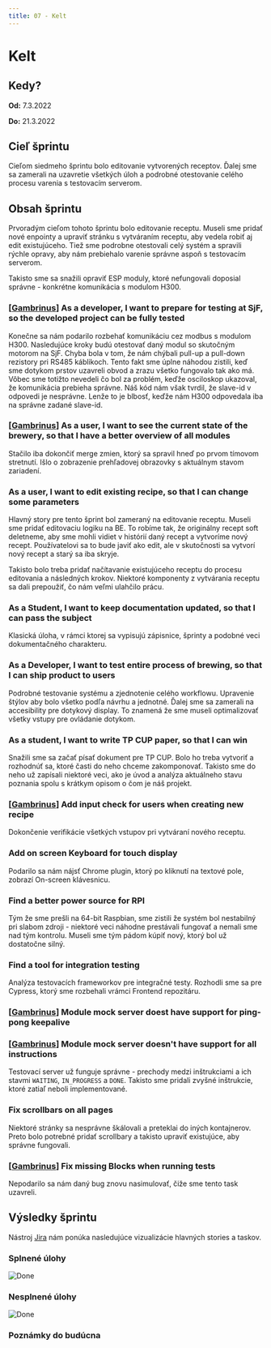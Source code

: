 ```yaml
---
title: 07 - Kelt
---
```


# Kelt

## Kedy?

**Od:** 7.3.2022

**Do:** 21.3.2022

## Cieľ šprintu

Cieľom siedmeho šprintu bolo editovanie vytvorených receptov. Ďalej sme sa zamerali na uzavretie všetkých úloh a podrobné otestovanie celého procesu varenia s testovacím serverom.

## Obsah šprintu

Prvoradým cieľom tohoto šprintu bolo editovanie receptu. Museli sme pridať nové enpointy a upraviť stránku s vytváraním receptu, aby vedela robiť aj edit existujúceho. Tiež sme podrobne otestovali celý systém a spravili rýchle opravy, aby nám prebiehalo varenie správne aspoň s testovacím serverom.

Takisto sme sa snažili opraviť ESP moduly, ktoré nefungovali doposial správne - konkrétne komunikácia s modulom H300.

### [[Gambrinus](06.md)] As a developer, I want to prepare for testing at SjF, so the developed project can be fully tested

Konečne sa nám podarilo rozbehať komunikáciu cez modbus s modulom H300. Nasledujúce kroky budú otestovať daný modul so skutočným motorom na SjF. Chyba bola v tom, že nám chýbali pull-up a pull-down rezistory pri RS485 káblikoch. Tento fakt sme úplne náhodou zistili, keď sme dotykom prstov uzavreli obvod a zrazu všetko fungovalo tak ako má. Vôbec sme totižto nevedeli čo bol za problém, keďže osciloskop ukazoval, že komunikácia prebieha správne. Náš kód nám však tvrdil, že slave-id v odpovedi je nesprávne. Lenže to je blbosť, keďže nám H300 odpovedala iba na správne zadané slave-id.

### [[Gambrinus](06.md)] As a user, I want to see the current state of the brewery, so that I have a better overview of all modules

Stačilo iba dokončiť merge zmien, ktorý sa spravil hneď po prvom tímovom stretnutí. Išlo o zobrazenie prehľadovej obrazovky s aktuálnym stavom zariadení.

### As a user, I want to edit existing recipe, so that I can change some parameters

Hlavný story pre tento šprint bol zameraný na editovanie receptu. Museli sme pridať editovaciu logiku na BE. To robíme tak, že originálny recept soft deletneme, aby sme mohli vidiet v histórií daný recept a vytvoríme nový recept. Používatelovi sa to bude javiť ako edit, ale v skutočnosti sa vytvorí nový recept a starý sa iba skryje.

Takisto bolo treba pridať načítavanie existujúceho receptu do procesu editovania a následných krokov. Niektoré komponenty z vytvárania receptu sa dali prepoužiť, čo nám veľmi ulahčilo prácu.

### As a Student, I want to keep documentation updated, so that I can pass the subject

Klasická úloha, v rámci ktorej sa vypisujú zápisnice, šprinty a podobné veci dokumentačného charakteru.

### As a Developer, I want to test entire process of brewing, so that I can ship product to users

Podrobné testovanie systému a zjednotenie celého workflowu. Upravenie štýlov aby bolo všetko podľa návrhu a jednotné. Ďalej sme sa zamerali na accesibility pre dotykový display. To znamená že sme museli optimalizovať všetky vstupy pre ovládanie dotykom.

### As a student, I want to write TP CUP paper, so that I can win

Snažili sme sa začať písať dokument pre TP CUP. Bolo ho treba vytvoriť a rozhodnúť sa, ktoré časti do neho chceme zakomponovať. Takisto sme do neho už zapísali niektoré veci, ako je úvod a analýza aktuálneho stavu poznania spolu s krátkym opisom o čom je náš projekt.

### [[Gambrinus](06.md)] Add input check for users when creating new recipe

Dokončenie verifikácie všetkých vstupov pri vytváraní nového receptu.

### Add on screen Keyboard for touch display

Podarilo sa nám nájsť Chrome plugin, ktorý po kliknutí na textové pole, zobrazí On-screen klávesnicu.

### Find a better power source for RPI

Tým že sme prešli na 64-bit Raspbian, sme zistili že systém bol nestabilný pri slabom zdroji - niektoré veci náhodne prestávali fungovať a nemali sme nad tým kontrolu. Museli sme tým pádom kúpiť nový, ktorý bol už dostatočne silný.

### Find a tool for integration testing

Analýza testovacích frameworkov pre integračné testy. Rozhodli sme sa pre Cypress, ktorý sme rozbehali vrámci Frontend repozitáru.

### [[Gambrinus](06.md)] Module mock server doest have support for ping-pong keepalive

### [[Gambrinus](06.md)] Module mock server doesn't have support for all instructions

Testovací server už funguje správne - prechody medzi inštrukciami a ich stavmi `WAITING`, `IN_PROGRESS` a `DONE`. Takisto sme pridali zvyšné inštrukcie, ktoré zatiaľ neboli implementované.

### Fix scrollbars on all pages

Niektoré stránky sa nesprávne škálovali a preteklai do iných kontajnerov. Preto bolo potrebné pridať scrollbary a takisto upraviť existujúce, aby správne fungovali.

### [[Gambrinus](06.md)] Fix missing Blocks when running tests

Nepodarilo sa nám daný bug znovu nasimulovať, čiže sme tento task uzavreli.

## Výsledky šprintu

Nástroj [Jira](../methodics/jira.md) nám ponúka nasledujúce vizualizácie hlavných stories a taskov.

### Splnené úlohy

![Done](/img/sprints/sprint-07-1.png)

### Nesplnené úlohy

![Done](/img/sprints/sprint-07-2.png)

### Poznámky do budúcna

<!-- ![starfish_retrospective_7.png](/img/starfish_retrospective_7.png) -->
